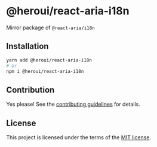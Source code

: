 # @heroui/react-aria-i18n

Mirror package of `@react-aria/i18n`

## Installation

```sh
yarn add @heroui/react-aria-i18n
# or
npm i @heroui/react-aria-i18n
```

## Contribution

Yes please! See the
[contributing guidelines](https://github.com/heroui-inc/heroui/blob/master/CONTRIBUTING.md)
for details.

## License

This project is licensed under the terms of the
[MIT license](https://github.com/heroui-inc/heroui/blob/master/LICENSE).
